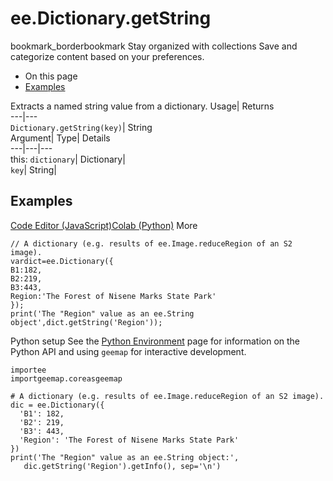  
#  ee.Dictionary.getString
bookmark_borderbookmark Stay organized with collections  Save and categorize content based on your preferences.
  * On this page
  * [Examples](https://developers.google.com/earth-engine/apidocs/ee-dictionary-getstring#examples)


Extracts a named string value from a dictionary. 
Usage| Returns  
---|---  
`Dictionary.getString(key)`| String  
Argument| Type| Details  
---|---|---  
this: `dictionary`| Dictionary|   
`key`| String|   
## Examples
[Code Editor (JavaScript)](https://developers.google.com/earth-engine/apidocs/ee-dictionary-getstring#code-editor-javascript-sample)[Colab (Python)](https://developers.google.com/earth-engine/apidocs/ee-dictionary-getstring#colab-python-sample) More
```
// A dictionary (e.g. results of ee.Image.reduceRegion of an S2 image).
vardict=ee.Dictionary({
B1:182,
B2:219,
B3:443,
Region:'The Forest of Nisene Marks State Park'
});
print('The "Region" value as an ee.String object',dict.getString('Region'));
```
Python setup
See the [ Python Environment](https://developers.google.com/earth-engine/guides/python_install) page for information on the Python API and using `geemap` for interactive development.
```
importee
importgeemap.coreasgeemap
```
```
# A dictionary (e.g. results of ee.Image.reduceRegion of an S2 image).
dic = ee.Dictionary({
  'B1': 182,
  'B2': 219,
  'B3': 443,
  'Region': 'The Forest of Nisene Marks State Park'
})
print('The "Region" value as an ee.String object:',
   dic.getString('Region').getInfo(), sep='\n')
```

